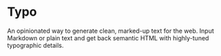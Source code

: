 # Typo
An opinionated way to generate clean, marked-up text for the web. Input Markdown or plain text and get back semantic HTML with highly-tuned typographic details.
